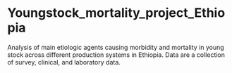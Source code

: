 # Youngstock_mortality_project_Ethiopia
Analysis of main etiologic agents causing morbidity and mortality in young stock across different production systems in Ethiopia. Data are a collection of survey, clinical, and laboratory data.

